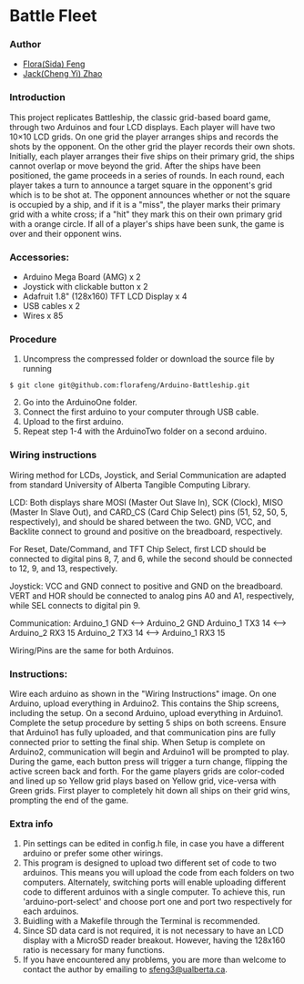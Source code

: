 # Battle Fleet

### Author
* [Flora(Sida) Feng](https://github.com/florafeng)
* [Jack(Cheng Yi) Zhao](https://github.com/kamui97)

### Introduction
This project replicates Battleship, the classic grid-based board game, through two Arduinos and four LCD displays. Each player will have two 10×10 LCD grids. On one grid the player arranges ships and records the shots by the opponent. On the other grid the player records their own shots. Initially, each player arranges their five ships on their primary grid, the ships cannot overlap or move beyond the grid. After the ships have been positioned, the game proceeds in a series of rounds. In each round, each player takes a turn to announce a target square in the opponent's grid which is to be shot at. The opponent announces whether or not the square is occupied by a ship, and if it is a "miss", the player marks their primary grid with a white cross; if a "hit" they mark this on their own primary grid with a orange circle. If all of a player's ships have been sunk, the game is over and their opponent wins.

### Accessories:
* Arduino Mega Board (AMG) x 2
* Joystick with clickable button x 2
* Adafruit 1.8" (128x160) TFT LCD Display x 4
* USB cables x 2
* Wires x 85

### Procedure
1. Uncompress the compressed folder or download the source file by running
```
$ git clone git@github.com:florafeng/Arduino-Battleship.git
```
2. Go into the ArduinoOne folder.
3. Connect the first arduino to your computer through USB cable.
4. Upload to the first arduino.
5. Repeat step 1-4 with the ArduinoTwo folder on a second arduino.

### Wiring instructions

Wiring method for LCDs, Joystick, and Serial Communication are adapted from standard University of Alberta Tangible Computing Library.

LCD: Both displays share MOSI (Master Out Slave In), SCK (Clock),
MISO (Master In Slave Out), and CARD_CS (Card Chip Select) pins (51, 52, 50, 5, respectively), and should be shared between the two. GND, VCC, and Backlite connect to ground and positive on the breadboard, respectively.

For Reset, Date/Command, and TFT Chip Select, first LCD should be connected to digital pins 8, 7, and 6, while the second should be connected to 12, 9, and 13, respectively.

Joystick: VCC and GND connect to positive and GND on the breadboard.
VERT and HOR should be connected to analog pins A0 and A1, respectively, while SEL connects to digital pin 9.

Communication:
Arduino_1 GND <—->  Arduino_2 GND
Arduino_1 TX3 14 <-->  Arduino_2 RX3 15
Arduino_2 TX3 14 <-->  Arduino_1 RX3 15

Wiring/Pins are the same for both Arduinos.

### Instructions:
Wire each arduino as shown in the "Wiring Instructions" image.
On one Arduino, upload everything in Arduino2. This contains the Ship screens, including the setup. On a second Arduino, upload everything in Arduino1. Complete the setup procedure by setting 5 ships on both screens. Ensure that Arduino1 has fully uploaded, and that communication pins are fully connected prior to setting the final ship. When Setup is complete on Arduino2, communication will begin
and Arduino1 will be prompted to play. During the game, each button press will trigger a turn change, flipping the active screen back and forth. For the game players grids are color-coded and lined up so Yellow grid plays based on Yellow grid, vice-versa with Green grids. First player to completely hit down all ships on their grid wins, prompting the end of the game.

### Extra info
1. Pin settings can be edited in config.h file, in case you have a different arduino or prefer some other wirings.
2. This program is designed to upload two different set of code to two arduinos. This means you will upload the code from each folders on two computers. Alternately, switching ports will enable uploading different code to different arduinos with a single computer. To achieve this, run 'arduino-port-select' and choose port one and port two respectively for each arduinos.
3. Buidling with a Makefile through the Terminal is recommended.
4. Since SD data card is not required, it is not necessary to have an LCD display with a MicroSD reader breakout. However, having the 128x160 ratio is necessary for many functions.
5. If you have encountered any problems, you are more than welcome to contact the author by emailing to sfeng3@ualberta.ca.
